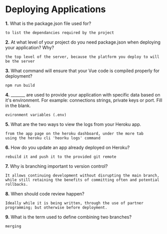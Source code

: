 # Deploying Applications

**1.** What is the package.json file used for?
<!-- enter you answer in the space below -->
```
to list the dependancies required by the project
``` 
**2.** At what level of your project do you need package.json when deploying your application? Why?
<!-- enter you answer in the space below -->
```
the top level of the server, because the platform you deploy to will be the server
```
**3.** What command will ensure that your Vue code is compiled properly for deployment?
<!-- enter you answer in the space below -->
```
npm run build
```
**4.** _______ are used to provide your application with specific data based on it's environment. For example: connections strings, private keys or port. Fill in the blank.
<!-- enter you answer in the space below -->
```
evironment variables (.env)
```
**5.** What are the two ways to view the logs from your Heroku app.
<!-- enter you answer in the space below -->
```
from the app page on the heroku dashboard, under the more tab
using the heroku cli 'heorku logs' command
```
**6.** How do you update an app already deployed on Heroku?
<!-- enter you answer in the space below -->
```
rebuild it and push it to the provided git remote
```
**7.** Why is branching important to version control?
<!-- enter you answer in the space below -->
```
It allows continuing development without disrupting the main branch, while still retaining the benefits of committing often and potential rollbacks.
```
**8.** When should code review happen?
<!-- enter you answer in the space below -->
```
Ideally while it is being written, through the use of partner programming; but otherwise before deployment.
```
**9.** What is the term used to define combining two branches?
<!-- enter you answer in the space below -->
```
merging
```